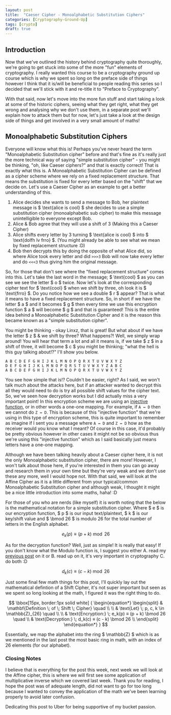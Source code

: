 ```yaml
---
layout: post
title:  "Caeser Cipher - Monoalphabetic Substitution Ciphers"
categories: [Cryptography-Ground-Up]
tags: [crypto]
draft: true
---
```


## Introduction

Now that we've outlined the history behind cryptography quite thoroughly, we're going to get stuck into some of the more "fun" elements of cryptography. I really wanted this course to be a cryptography ground up course which is why we spent so long on the preface side of things however I think that it is/will be beneficial to people reading this series so I decided that we'll stick with it and re-title it to "Preface to Cryptography".

With that said, now let's move into the more fun stuff and start taking a look at some of the historic ciphers, seeing what they get right, what they get wrong and analysing why we don't use them, in a separate post we'll explain how to attack them but for now, let's just take a look at the design side of things and get involved in a very small amount of maths!

## Monoalphabetic Substitution Ciphers

Everyone will know what this is! Perhaps you've never heard the term "Monoalphabetic Substitution cipher" before and that's fine as it's really just the more technical way of saying "simple substitution cipher" - you might be thinking, "oh, like Caeser ciphers?" and that is exactly correct! That is exactly what this is. A Monoalphabetic Substitution Cipher can be defined as a cipher scheme where we rely on a fixed replacement structure. That means the substitution is fixed for every letter based on the "shift" that we decide on. Let's use a Caeser Cipher as an example to get a better understanding of this.

1. Alice decides she wants to send a message to Bob, her plaintext message is $ \text{alice is cool} $ she decides to use a simple substitution cipher (monoalphabetic sub cipher) to make this message unintelligible to everyone except Bob.
2. Alice & Bob agree that they will use a shift of 3 (Making this a Caeser Cipher)
3. Alice shifts every letter by 3 turning $ \text{alice is cool} $ into $ \text{dolfh lv frro} $. (You might already be able to see what we mean by fixed replacement structure :D)
4. Bob then decrypts this by doing the opposite of what Alice did, so where Alice took every letter and did `>>>3` Bob will now take every letter and do `<<<3` thus giving him the original message.

So, for those that don't see where the "fixed replacement structure" comes into this. Let's take the last word in the message; $ \text{cool} $ as you can see we see the letter $ o $ twice. Now let's look at the corresponding cipher text for $ \text{cool} $ when we shift by three, oh look it is $ \text{frro} $. Do you notice how we see a double $ r $ appear? That is what it means to have a fixed replacement structure. So, in short if we have the letter $ a $ and it becomes $ g $ then every time we use this encryption function $ a $ will become $ g $ and that is guaranteed! This is the entire idea behind a Monoalphabetic Substitution Cipher and it is the reason this became known as a "simple substitution cipher".

You might be thinking - okay Linxz, that is great! But what about if we have the letter $ z $ & we shift by three? What happens?! Well, we simply wrap around! You will hear that term a lot and all it means is, if we take $ z $ in a shift of three, it will become $ c $ you might be thinking; "what the hell is this guy talking about!?" I'll show you below.

```
A B C D E F G H I J K L M N O P Q R X T U V W X Y Z
D E F G H I J K L M N O P Q R S T U V W X Y Z A B C
A B C D E F G H I J K L M N O P Q R X T U V W X Y Z
```

You see how simple that is!? Couldn't be easier, right? As I said, we won't talk much about the attacks here, but if an attacker wanted to decrypt this all they would need to do is try all possible shift values for the cipher text. So, we've seen how decryption works but I did actually miss a very important point! In this encryption scheme we are using an [injective function](https://en.wikipedia.org/wiki/Injective_function), or in other words a one-one mapping. For example, if `A ↔ D` then we cannot do `Z ↔ D`. This is because of this "injective function" that we're using in this type of encryption scheme, this is quite important to remember as imagine if I sent you a message where `A ↔ D` and `Z ↔ D` how as the receiver would you know what I meant? Of course in this case, it'd probably be pretty obvious however in other cases it might not be so obvious thus we're using this "injective function" which as I said basically just means letters have a one-one mapping.

Although we have been talking heavily about a Caeser cipher here, it is not the only Monoalphabetic substitution cipher, there are more! However, I won't talk about those here, if you're interested in them you can go away and research them in your own time but they're very weak and we don't use these any more, well I would hope not. With that said, we will look at the Affine Cipher as it is a little different from your typical/common Monoalphabetic Substitution cipher and although weak, I thought it might be a nice little introduction into some maths, haha! :D

For those of you who are nerds (like myself) it is worth noting that the below is the mathematical notation for a simple substitution cipher. Where $ e $ is our encryption function, $ p $ is our input text/plaintext, $ k $ is our key/shift value and $ \bmod 26 $ is modulo 26 for the total number of letters in the English alphabet.

$$ e_k(p) ≡ (p + k) \bmod 26 $$

As for the decryption function? Well, just as simple! It is really that easy! If you don't know what the Modulo function is, I suggest you either A. read my [previous post](https://linxz.co.uk/cryptography%20ground%20up/2019/01/30/CGU-Entry-03.html) on it or B. read up on it, it's very important in cryptography C. do both :D

$$ d_k(c) ≡ (c - k) \bmod 26 $$

Just some final few math things for this post, I'll quickly lay out the mathematical defintion of a Shift Cipher, it's not super important but seen as we spent so long looking at the math, I figured it was the right thing to do.

$$ \bbox[15px, border:1px solid white]
{
\begin{equation*}
\begin{split}
& \mathbf{Definition \; of \; Shift \; Cipher} \quad \\
\\
& \text{Let} \; p, c, k \in \mathbb{Z}_{26} \quad \\
\\
& \text{Encryption:} \; e_k(p) ≡ (p + k) \bmod 26 \quad \\
& \text{Decryption:} \; d_k(c) ≡ (c - k) \bmod 26 \\
\end{split}
\end{equation*}
}
$$

Essentially, we map the alphabet into the ring $ \mathbb{Z} $ which is as we mentioned in the last post the most basic ring in math, with an index of 26 elements (for our alphabet).

### Closing Notes

I believe that is everything for the post this week, next week we will look at the Affine cipher, this is where we will first see some application of multiplicative inverse which we covered last week. Thank you for reading, I hope the post was of adequate length, did not want to go for too long because I wanted to convey the application of the math we've been learning properly to avoid later confusion.

Dedicating this post to Uber for being supportive of my bucket passion.
